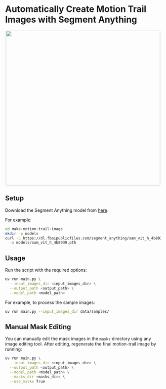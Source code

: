 # Automatically Create Motion Trail Images with Segment Anything

<p align="center">
  <img src="media/example.svg" width="500">
</p>

## Setup

Download the Segment Anything model from [here](https://github.com/facebookresearch/segment-anything).

For example:

```bash
cd make-motion-trail-image
mkdir -p models
curl -L https://dl.fbaipublicfiles.com/segment_anything/sam_vit_h_4b8939.pth \
  -o models/sam_vit_h_4b8939.pth
```

## Usage

Run the script with the required options:

```bash
uv run main.py \
  --input_images_dir <input_images_dir> \
  --output_path <output_path> \
  --model_path <model_path>
```

For example, to process the sample images:

```bash
uv run main.py --input_images_dir data/samples/
```

## Manual Mask Editing

You can manually edit the mask images in the `masks` directory using any image editing tool. After editing, regenerate the final motion-trail image by running:

```bash
uv run main.py \
  --input_images_dir <input_images_dir> \
  --output_path <output_path> \
  --model_path <model_path> \
  --masks_dir <masks_dir> \
  --use_masks True
```

